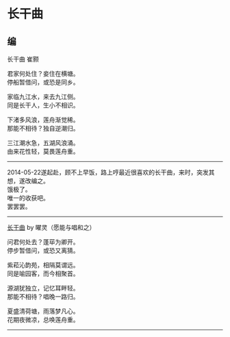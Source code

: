 长干曲
=========

编
---------------


长干曲 崔颢

君家何处住？妾住在横塘。<br>
停船暂借问，或恐是同乡。<br>

家临九江水，来去九江侧。<br>
同是长干人，生小不相识。<br>

下渚多风浪，莲舟渐觉稀。<br>
那能不相待？独自逆潮归。<br>

三江潮水急，五湖风浪涌。<br>
由来花性轻，莫畏莲舟重。<br>


--------------
2014-05-22遂起赴，顾不上早饭，路上哼最近很喜欢的长干曲，来时，突发其想，遂改编之。<br>
饿极了。<br>
唯一的收获吧。<br>
罢罢罢。<br>

---------------


[长干曲](https:////user.qzone.qq.com/610721578/blog/1400725590)
by 曜灵（愿能与唱和之）

<body>
问君何处去？蓬荜为卿开。<br>
停步暂借问，或恐又离猜。<br>

紫菘沁韵苑，相隔莫谓远。<br>
同是喻园客，而今相聚首。<br>

源湖犹独立，记忆耳畔轻。<br>
那能不相待？唱晚一路归。<br>

夏盛清荷塘，雨落梦凡心。<br>
花期夜微凉，总唤莲舟重。<br>
</body>

---------------


